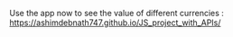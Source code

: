 Use the app now to see the value of different currencies : https://ashimdebnath747.github.io/JS_project_with_APIs/

